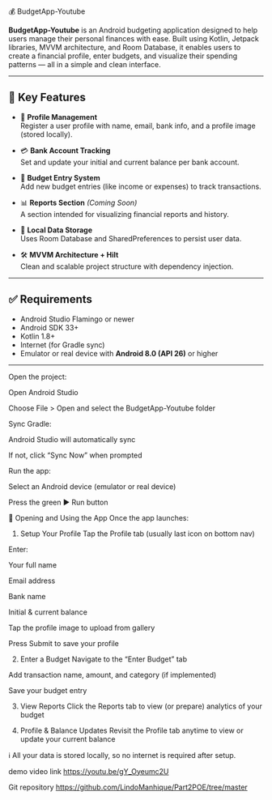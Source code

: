 💰 BudgetApp-Youtube

**BudgetApp-Youtube** is an Android budgeting application designed to help users manage their personal finances with ease. Built using Kotlin, Jetpack libraries, MVVM architecture, and Room Database, it enables users to create a financial profile, enter budgets, and visualize their spending patterns — all in a simple and clean interface.

---

## 📱 Key Features

- 🧍 **Profile Management**  
  Register a user profile with name, email, bank info, and a profile image (stored locally).

- 💳 **Bank Account Tracking**  
  Set and update your initial and current balance per bank account.

- 🧾 **Budget Entry System**  
  Add new budget entries (like income or expenses) to track transactions.

- 📊 **Reports Section** *(Coming Soon)*  
  A section intended for visualizing financial reports and history.

- 💾 **Local Data Storage**  
  Uses Room Database and SharedPreferences to persist user data.

- 🛠️ **MVVM Architecture + Hilt**  
  Clean and scalable project structure with dependency injection.

---

## ✅ Requirements

- Android Studio Flamingo or newer
- Android SDK 33+
- Kotlin 1.8+
- Internet (for Gradle sync)
- Emulator or real device with **Android 8.0 (API 26)** or higher

---
Open the project:

Open Android Studio

Choose File > Open and select the BudgetApp-Youtube folder

Sync Gradle:

Android Studio will automatically sync

If not, click “Sync Now” when prompted

Run the app:

Select an Android device (emulator or real device)

Press the green ▶️ Run button

📲 Opening and Using the App
Once the app launches:

1. Setup Your Profile
Tap the Profile tab (usually last icon on bottom nav)

Enter:

Your full name

Email address

Bank name

Initial & current balance

Tap the profile image to upload from gallery

Press Submit to save your profile

2. Enter a Budget
Navigate to the “Enter Budget” tab

Add transaction name, amount, and category (if implemented)

Save your budget entry

3. View Reports
Click the Reports tab to view (or prepare) analytics of your budget

4. Profile & Balance Updates
Revisit the Profile tab anytime to view or update your current balance

ℹ️ All your data is stored locally, so no internet is required after setup.









demo video link
https://youtu.be/gY_Oyeumc2U


Git repository 
https://github.com/LindoManhique/Part2POE/tree/master
